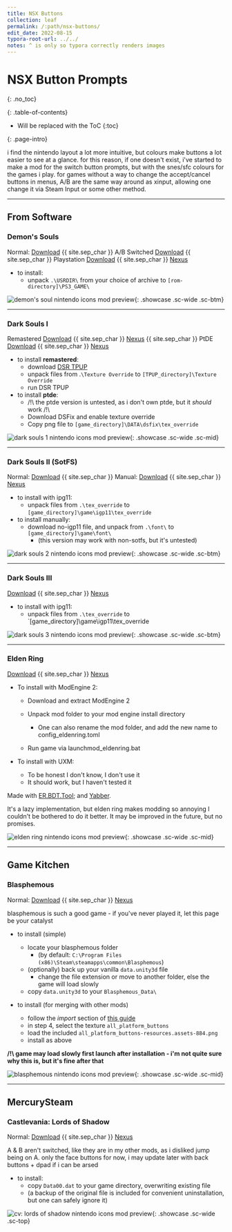 ```yaml
---
title: NSX Buttons
collection: leaf
permalink: /:path/nsx-buttons/
edit_date: 2022-08-15
typora-root-url: ../../
notes: ^ is only so typora correctly renders images
---
```


# NSX Button Prompts
{: .no_toc}

<div class="contents-intro-container" markdown="1">

{: .table-of-contents}

* Will be replaced with the ToC
{:toc}

{: .page-intro}

i find the nintendo layout a lot more intuitive, but colours make buttons a lot easier to see at a glance. for this reason, if one doesn't exist, i've started to make a mod for the switch button prompts, but with the snes/sfc colours for the games i play. for games without a way to change the accept/cancel buttons in menus, A/B are the same way around as xinput, allowing one change it via Steam Input or some other method.

</div>

---

## From Software

### Demon's Souls

Normal: [Download](/assets/zips/games/mods/des/nsx-button-prompts.7z) {{ site.sep_char }} A/B Switched [Download](/assets/zips/games/mods/des/nsx-button-prompts.7z) {{ site.sep_char }} Playstation [Download](/assets/zips/games/mods/des/nsx-button-prompts.7z) {{ site.sep_char }} [Nexus](https://www.nexusmods.com/demonssouls/mods/47)

* to install:
	* unpack `.\USRDIR\` from your choice of archive to `[rom-directory]\PS3_GAME\`

![demon's soul nintendo icons mod preview](https://staticdelivery.nexusmods.com/mods/2952/images/47/47-1627235435-1097188189.jpeg){: .showcase .sc-wide .sc-btm}

---

### Dark Souls I

Remastered [Download](/assets/zips/games/mods/ds1/nsx-button-prompts.7z) {{ site.sep_char }} [Nexus](https://www.nexusmods.com/demonssouls/mods/375) {{ site.sep_char }} PtDE [Download](/assets/zips/games/mods/ds1/ptde-nsx-button-prompts.7z) {{ site.sep_char }} [Nexus](https://www.nexusmods.com/demonssouls/mods/1778)

* to install **remastered**:
	* download [DSR TPUP](https://www.nexusmods.com/darksoulsremastered/mods/9)
	* unpack files from .`\Texture Override` to `[TPUP_directory]\Texture Override`
	* run DSR TPUP
* to install **ptde**:
	* /!\ the ptde version is untested, as i don't own ptde, but it *should* work /!\
	* Download DSFix and enable texture override
	* Copy png file to `[game_directory]\DATA\dsfix\tex_override`

![dark souls 1 nintendo icons mod preview](https://staticdelivery.nexusmods.com/mods/2432/images/375/375-1627472569-32691204.jpeg){: .showcase .sc-wide .sc-mid}

---

### Dark Souls II (SotFS)

Normal: [Download](/assets/zips/games/mods/ds2/nsx-button-prompts.7z) {{ site.sep_char }} Manual: [Download](/assets/zips/games/mods/ds2/nsx-button-prompts-no-igp11.7z) {{ site.sep_char }} [Nexus](https://www.nexusmods.com/darksouls2/mods/990)

* to install with ipg11:
	* unpack files from `.\tex_override` to `[game_directory]\game\igp11\tex_override`
* to install manually:
	* download no-igp11 file, and unpack from `.\font\` to `[game_directory]\game\font\`
		* (this version may work with non-sotfs, but it's untested)

![dark souls 2 nintendo icons mod preview](https://staticdelivery.nexusmods.com/mods/482/images/990/990-1627310764-2065981038.jpeg){: .showcase .sc-wide .sc-btm}

---

### Dark Souls III

[Download](/assets/zips/games/mods/ds3/nsx-button-prompts.7z) {{ site.sep_char }} [Nexus](https://www.nexusmods.com/darksouls3/mods/993)

* to install with ipg11:
	* unpack files from `.\tex_override` to `[game_directory]\game\igp11\tex_override

![dark souls 3 nintendo icons mod preview](https://staticdelivery.nexusmods.com/mods/1392/images/993/993-1627386166-97632564.jpeg){: .showcase .sc-wide .sc-btm}

---

### Elden Ring

[Download](/assets/zips/games/mods/er/nsx-button-prompts.7z) {{ site.sep_char }} [Nexus](https://www.nexusmods.com/eldenring/mods/6)

* To install with ModEngine 2:
	* Download and extract ModEngine 2
	* Unpack mod folder to your mod engine install directory
		* One can also rename the mod folder, and add the new name to config_eldenring.toml

	* Run game via launchmod_eldenring.bat

* To install with UXM:
	* To be honest I don't know, I don't use it
	* It should work, but I haven't tested it


Made with [ER.BDT.Tool](https://github.com/Ekey/ER.BDT.Tool); and [Yabber](https://github.com/JKAnderson/Yabber/).

It's a lazy implementation, but elden ring makes modding so annoying I couldn't be bothered to do it better. It may be improved in the future, but no promises.

![elden ring nintendo icons mod preview](https://staticdelivery.nexusmods.com/mods/4333/images/6/6-1654724459-751664911.jpeg){: .showcase .sc-wide .sc-mid}

---

## Game Kitchen

### Blasphemous

Normal: [Download](/assets/zips/games/mods/blasphemous/nsx-button-prompts.7z) {{ site.sep_char }} [Nexus](https://www.nexusmods.com/blasphemous/mods/14)

blasphemous is such a good game - if you've never played it, let this page be
your catalyst

* to install (simple)
	* locate your blasphemous folder
		* (by default: `C:\Program Files (x86)\Steam\steamapps\common\Blasphemous`)
	* (optionally) back up your vanilla `data.unity3d` file
		* change the file extension or move to another folder, else the game will
		load slowly
	* copy `data.unity3d` to your `Blasphemous_Data\`

* to install (for merging with other mods)
	* follow the *import* section of
		[this guide](https://github.com/RedFurryDemon/BlasphemousModdingNotes/blob/master/notes/Graphics.md)
	* in step 4, select the texture `all_platform_buttons`
	* load the included `all_platform_buttons-resources.assets-884.png`
	* install as above

**/!\ game may load slowly first launch after installation - i'm not quite sure
	why this is, but it's fine after that**

![blasphemous nintendo icons mod preview](https://staticdelivery.nexusmods.com/mods/2950/images/14/14-1660601122-1743945224.jpeg){: .showcase .sc-wide .sc-mid}

---

## MercurySteam

### Castlevania: Lords of Shadow

Normal: [Download](/assets/zips/games/mods/cvlos/nsx-button-prompts.7z) {{ site.sep_char }} [Nexus](https://www.nexusmods.com/castlevanialordsofshadow/mods/5)

 A & B aren't switched, like they are in my other mods, as i disliked jump being on A. only the face buttons for now, i may update later with back buttons + dpad if i can be arsed

* to install:
	* copy `Data00.dat` to your game directory, overwriting existing file
	* (a backup of the original file is included for convenient uninstallation,
		but one can safely ignore it)

![cv: lords of shadow nintendo icons mod preview](https://staticdelivery.nexusmods.com/mods/1897/images/5/5-1640738352-1765467313.jpeg){: .showcase .sc-wide .sc-top}
